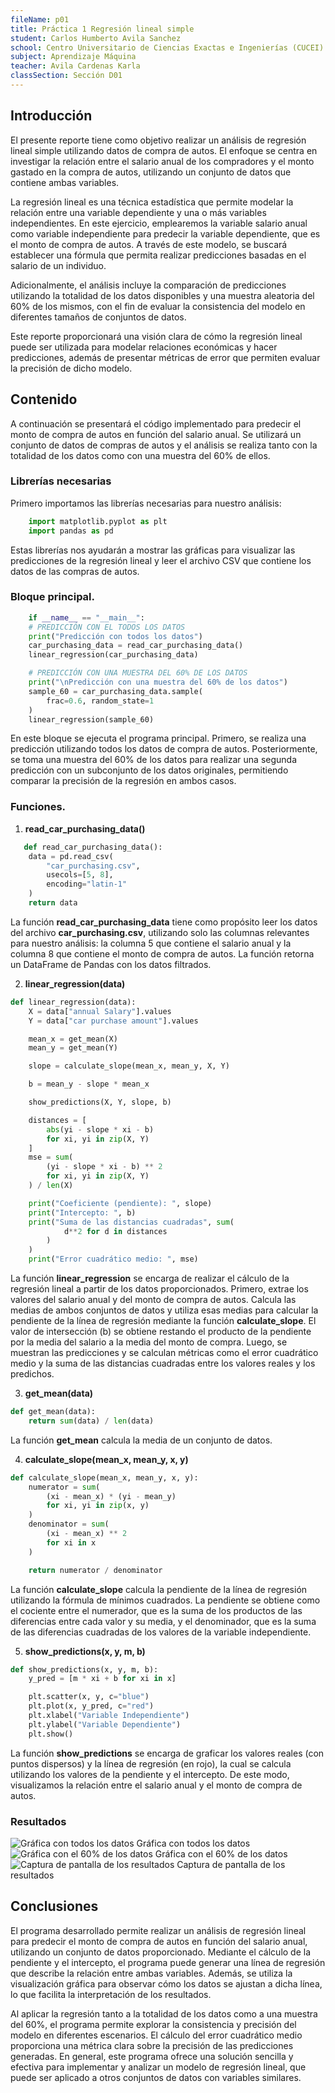 ```yaml
---
fileName: p01
title: Práctica 1 Regresión lineal simple
student: Carlos Humberto Avila Sanchez
school: Centro Universitario de Ciencias Exactas e Ingenierías (CUCEI)
subject: Aprendizaje Máquina
teacher: Avila Cardenas Karla
classSection: Sección D01
---
```


## Introducción
El presente reporte tiene como objetivo realizar un análisis de regresión lineal simple utilizando datos de compra de autos. El enfoque se centra en investigar la relación entre el salario anual de los compradores y el monto gastado en la compra de autos, utilizando un conjunto de datos que contiene ambas variables.

La regresión lineal es una técnica estadística que permite modelar la relación entre una variable dependiente y una o más variables independientes. En este ejercicio, emplearemos la variable salario anual como variable independiente para predecir la variable dependiente, que es el monto de compra de autos. A través de este modelo, se buscará establecer una fórmula que permita realizar predicciones basadas en el salario de un individuo.

Adicionalmente, el análisis incluye la comparación de predicciones utilizando la totalidad de los datos disponibles y una muestra aleatoria del 60% de los mismos, con el fin de evaluar la consistencia del modelo en diferentes tamaños de conjuntos de datos.

Este reporte proporcionará una visión clara de cómo la regresión lineal puede ser utilizada para modelar relaciones económicas y hacer predicciones, además de presentar métricas de error que permiten evaluar la precisión de dicho modelo.


## Contenido
A continuación se presentará el código implementado para predecir el monto de compra de autos en función del salario anual. Se utilizará un conjunto de datos de compras de autos y el análisis se realiza tanto con la totalidad de los datos como con una muestra del 60% de ellos.

### Librerías necesarias
Primero importamos las librerías necesarias para nuestro análisis:

```python
    import matplotlib.pyplot as plt 
    import pandas as pd
```
Estas librerías nos ayudarán a mostrar las gráficas para visualizar las predicciones de la regresión lineal y leer el archivo CSV que contiene los datos de las compras de autos.

### Bloque principal.
```python
    if __name__ == "__main__":
    # PREDICCIÓN CON EL TODOS LOS DATOS
    print("Predicción con todos los datos")
    car_purchasing_data = read_car_purchasing_data()
    linear_regression(car_purchasing_data)

    # PREDICCIÓN CON UNA MUESTRA DEL 60% DE LOS DATOS
    print("\nPredicción con una muestra del 60% de los datos")
    sample_60 = car_purchasing_data.sample(
        frac=0.6, random_state=1
    )
    linear_regression(sample_60)
```
En este bloque se ejecuta el programa principal. Primero, se realiza una predicción utilizando todos los datos de compra de autos. Posteriormente, se toma una muestra del 60% de los datos para realizar una segunda predicción con un subconjunto de los datos originales, permitiendo comparar la precisión de la regresión en ambos casos.

### Funciones.
1. **read_car_purchasing_data()**
```python
   def read_car_purchasing_data():
    data = pd.read_csv(
        "car_purchasing.csv", 
        usecols=[5, 8], 
        encoding="latin-1"
    )
    return data 
```
La función **read_car_purchasing_data** tiene como propósito leer los datos del archivo **car_purchasing.csv**, utilizando solo las columnas relevantes para nuestro análisis: la columna 5 que contiene el salario anual y la columna 8 que contiene el monto de compra de autos. La función retorna un DataFrame de Pandas con los datos filtrados.

2. **linear_regression(data)**
```python
def linear_regression(data):
    X = data["annual Salary"].values
    Y = data["car purchase amount"].values

    mean_x = get_mean(X)
    mean_y = get_mean(Y)

    slope = calculate_slope(mean_x, mean_y, X, Y)

    b = mean_y - slope * mean_x

    show_predictions(X, Y, slope, b)

    distances = [
        abs(yi - slope * xi - b) 
        for xi, yi in zip(X, Y)
    ]
    mse = sum(
        (yi - slope * xi - b) ** 2 
        for xi, yi in zip(X, Y)
    ) / len(X)

    print("Coeficiente (pendiente): ", slope)
    print("Intercepto: ", b)
    print("Suma de las distancias cuadradas", sum(
            d**2 for d in distances
        )
    )
    print("Error cuadrático medio: ", mse)
```
La función **linear_regression** se encarga de realizar el cálculo de la regresión lineal a partir de los datos proporcionados. Primero, extrae los valores del salario anual y del monto de compra de autos. Calcula las medias de ambos conjuntos de datos y utiliza esas medias para calcular la pendiente de la línea de regresión mediante la función **calculate_slope**. El valor de intersección (b) se obtiene restando el producto de la pendiente por la media del salario a la media del monto de compra. Luego, se muestran las predicciones y se calculan métricas como el error cuadrático medio y la suma de las distancias cuadradas entre los valores reales y los predichos.

3. **get_mean(data)**
```python
def get_mean(data):
    return sum(data) / len(data)
```
La función **get_mean** calcula la media de un conjunto de datos.

4. **calculate_slope(mean_x, mean_y, x, y)**
```python
def calculate_slope(mean_x, mean_y, x, y):
    numerator = sum(
        (xi - mean_x) * (yi - mean_y) 
        for xi, yi in zip(x, y)
    )
    denominator = sum(
        (xi - mean_x) ** 2 
        for xi in x
    )

    return numerator / denominator
```
La función **calculate_slope** calcula la pendiente de la línea de regresión utilizando la fórmula de mínimos cuadrados. La pendiente se obtiene como el cociente entre el numerador, que es la suma de los productos de las diferencias entre cada valor y su media, y el denominador, que es la suma de las diferencias cuadradas de los valores de la variable independiente.

5. **show_predictions(x, y, m, b)**
```python
def show_predictions(x, y, m, b):
    y_pred = [m * xi + b for xi in x]

    plt.scatter(x, y, c="blue")
    plt.plot(x, y_pred, c="red")
    plt.xlabel("Variable Independiente")
    plt.ylabel("Variable Dependiente")
    plt.show()
```
La función **show_predictions** se encarga de graficar los valores reales (con puntos dispersos) y la línea de regresión (en rojo), la cual se calcula utilizando los valores de la pendiente y el intercepto. De este modo, visualizamos la relación entre el salario anual y el monto de compra de autos.

### Resultados
<div class="charts">
    <div>
        <img src="../images/evidence/p01_img_01.jpg" alt="Gráfica con todos los datos">
        <span>Gráfica con todos los datos</span>
    </div>
    <div>
        <img src="../images/evidence/p01_img_02.jpg" alt="Gráfica con el 60% de los datos">
        <span>Gráfica con el 60% de los datos</span>
    </div>
</div>

<div class="screenshot">
    <div>
        <img src="../images/evidence/p01_img_03.jpg" alt="Captura de pantalla de los resultados">
        <span>Captura de pantalla de los resultados</span>
    </div>
</div>

## Conclusiones

El programa desarrollado permite realizar un análisis de regresión lineal para predecir el monto de compra de autos en función del salario anual, utilizando un conjunto de datos proporcionado. Mediante el cálculo de la pendiente y el intercepto, el programa puede generar una línea de regresión que describe la relación entre ambas variables. Además, se utiliza la visualización gráfica para observar cómo los datos se ajustan a dicha línea, lo que facilita la interpretación de los resultados.

Al aplicar la regresión tanto a la totalidad de los datos como a una muestra del 60%, el programa permite explorar la consistencia y precisión del modelo en diferentes escenarios. El cálculo del error cuadrático medio proporciona una métrica clara sobre la precisión de las predicciones generadas. En general, este programa ofrece una solución sencilla y efectiva para implementar y analizar un modelo de regresión lineal, que puede ser aplicado a otros conjuntos de datos con variables similares.
